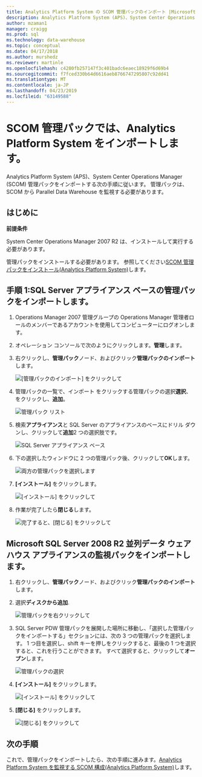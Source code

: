 ```yaml
---
title: Analytics Platform System の SCOM 管理パックのインポート |Microsoft Docs
description: Analytics Platform System (APS)、System Center Operations Manager (SCOM) 管理パックをインポートする次の手順に従います。 管理パックは、SCOM から Parallel Data Warehouse を監視する必要があります。
author: mzaman1
manager: craigg
ms.prod: sql
ms.technology: data-warehouse
ms.topic: conceptual
ms.date: 04/17/2018
ms.author: murshedz
ms.reviewer: martinle
ms.openlocfilehash: c4280fb257147f3c401badc6eaec18929f6d69b4
ms.sourcegitcommit: f7fced330b64d6616aeb8766747295807c92dd41
ms.translationtype: MT
ms.contentlocale: ja-JP
ms.lasthandoff: 04/23/2019
ms.locfileid: "63149588"
---
```

# <a name="import-the-scom-management-pack---analytics-platform-system"></a>SCOM 管理パックでは、Analytics Platform System をインポートします。
Analytics Platform System (APS)、System Center Operations Manager (SCOM) 管理パックをインポートする次の手順に従います。 管理パックは、SCOM から Parallel Data Warehouse を監視する必要があります。 
  
## <a name="BeforeBegin"></a>はじめに  
**前提条件**  
  
System Center Operations Manager 2007 R2 は、インストールして実行する必要があります。  
  
管理パックをインストールする必要があります。 参照してください[SCOM 管理パックをインストール&#40;Analytics Platform System&#41;](install-the-scom-management-packs.md)します。  
  
## <a name="Step1"></a>手順 1:SQL Server アプライアンス ベースの管理パックをインポートします。  
  
1.  Operations Manager 2007 管理グループの Operations Manager 管理者ロールのメンバーであるアカウントを使用してコンピューターにログオンします。  
  
2.  オペレーション コンソールで次のようにクリックします。**管理**します。  
  
3.  右クリックし、**管理パック**ノード、およびクリック**管理パックのインポート**します。  
  
    ![[管理パックのインポート] をクリックして](./media/import-the-scom-management-pack-for-pdw/SCOM_IMP.png "SCOM_IMP")  
  
4.  管理パックの一覧で、インポート をクリックする管理パックの選択**選択**、 をクリックし、**追加**。  
  
    ![管理パック リスト](./media/import-the-scom-management-pack-for-pdw/SCOM_IMP2.png "SCOM_IMP2")  
  
5.  検索**アプライアンス**と SQL Server のアプライアンスのベースにドリル ダウンし、クリックして**追加**2 つの選択肢です。  
  
    ![SQL Server アプライアンス ベース](./media/import-the-scom-management-pack-for-pdw/SCOM_IMP3.png "SCOM_IMP3")  
  
6.  下の選択したウィンドウに 2 つの管理パック後、クリックして**OK**します。  
  
    ![両方の管理パックを選択します](./media/import-the-scom-management-pack-for-pdw/SCOM_IMP4.png "SCOM_IMP4。")  
  
7.  **[インストール]** をクリックします。  
  
    ![[インストール] をクリックして](./media/import-the-scom-management-pack-for-pdw/SCOM_IMP5.png "SCOM_IMP5")  
  
8.  作業が完了したら**閉じる**します。  
  
    ![完了すると、[閉じる] をクリックして](./media/import-the-scom-management-pack-for-pdw/SCOM_IMP6.png "SCOM_IMP6")  
  
## <a name="Step2"></a>Microsoft SQL Server 2008 R2 並列データ ウェアハウス アプライアンスの監視パックをインポートします。  
  
1.  右クリックし、**管理パック**ノード、およびクリック**管理パックのインポート**します。  
  
2.  選択**ディスクから追加**.  
  
    ![管理パックを右クリックして](./media/import-the-scom-management-pack-for-pdw/SCOM_PDW.png "SCOM_PDW")  
  
3.  SQL Server PDW 管理パックを展開した場所に移動し、「選択した管理パックをインポートする」セクションには、次の 3 つの管理パックを選択します。 1 つ目を選択し、shift キーを押しをクリックすると、最後の 1 つを選択すると、これを行うことができます。 すべて選択すると、クリックして**オープン**します。  
  
    ![管理パックの選択](./media/import-the-scom-management-pack-for-pdw/SCOM_PDW2.png "SCOM_PDW2")  
  
4.  **[インストール]** をクリックします。  
  
    ![[インストール] をクリックして](./media/import-the-scom-management-pack-for-pdw/SCOM_PDW3.png "SCOM_PDW3")  
  
5.  **[閉じる]** をクリックします。  
  
    ![[閉じる] をクリックして](./media/import-the-scom-management-pack-for-pdw/SCOM_PDW4.png "SCOM_PDW4")  
  
## <a name="next-step"></a>次の手順  
これで、管理パックをインポートしたら、次の手順に進みます。[Analytics Platform System を監視する SCOM 構成&#40;Analytics Platform System&#41;](configure-scom-to-monitor-analytics-platform-system.md)します。  
  
<!-- MISSING LINKS ## See Also  
[Common Metadata Query Examples &#40;SQL Server PDW&#41;](../sqlpdw/common-metadata-query-examples-sql-server-pdw.md)  -->  
  
